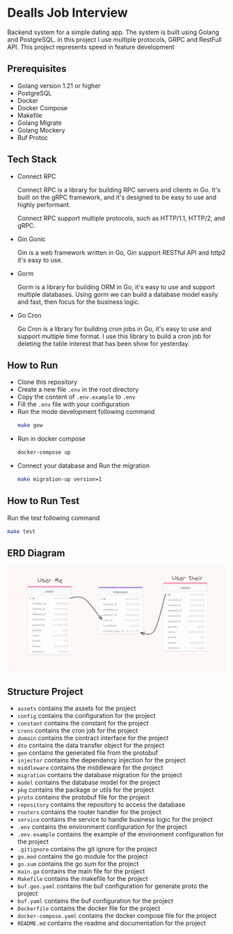 # Dealls Job Interview

Backend system for a simple dating app. The system is built using Golang and PostgreSQL. in this project I use multiple protocols, GRPC and RestFull API. This project represents speed in feature development

## Prerequisites

- Golang version 1.21 or higher
- PostgreSQL
- Docker
- Docker Compose
- Makefile
- Golang Migrate
- Golang Mockery
- Buf Protoc

## Tech Stack

- Connect RPC

  Connect RPC is a library for building RPC servers and clients in Go. It's built on the gRPC framework, and it's designed to be easy to use and highly performant.

  Connect RPC support multiple protocols, such as HTTP/1.1, HTTP/2, and gRPC.

- Gin Gonic

  Gin is a web framework written in Go, Gin support RESTful API and http2 it's easy to use.

- Gorm

  Gorm is a library for building ORM in Go, it's easy to use and support multiple databases. Using gorm we can build a database model easily and fast, then focus for the business logic.

- Go Cron

  Go Cron is a library for building cron jobs in Go, it's easy to use and support multiple time format.
  I use this library to build a cron job for deleting the table interest that has been show for yesterday.

## How to Run

- Clone this repository
- Create a new file `.env` in the root directory
- Copy the content of `.env.example` to `.env`
- Fill the `.env` file with your configuration
- Run the mode development following command
  ```bash
  make gow
  ```
- Run in docker compose
  ```bash
  docker-compose up
  ```
- Connect your database and Run the migration
  ```bash
  make migration-up version=1
  ```

## How to Run Test

Run the test following command

```bash
make test
```

## ERD Diagram

![alt](./assets/ERD.png)

## Structure Project

- `assets` contains the assets for the project
- `config` contains the configuration for the project
- `constant` contains the constant for the project
- `crons` contains the cron job for the project
- `domain` contains the contract interface for the project
- `dto` contains the data transfer object for the project
- `gen` contains the generated file from the protobuf
- `injector` contains the dependency injection for the project
- `middleware` contains the middleware for the project
- `migration` contains the database migration for the project
- `model` contains the database model for the project
- `pkg` contains the package or utils for the project
- `proto` contains the protobuf file for the project
- `repository` contains the repository to access the database
- `routers` contains the router handler for the project
- `service` contains the service to handle business logic for the project
- `.env` contains the environment configuration for the project
- `.env.example` contains the example of the environment configuration for the project
- `.gitignore` contains the git ignore for the project
- `go.mod` contains the go module for the project
- `go.sum` contains the go sum for the project
- `main.go` contains the main file for the project
- `Makefile` contains the makefile for the project
- `buf.gen.yaml` contains the buf configuration for generate proto the project
- `buf.yaml` contains the buf configuration for the project
- `Dockerfile` contains the docker file for the project
- `docker-compose.yaml` contains the docker compose file for the project
- `README.md` contains the readme and documentation for the project